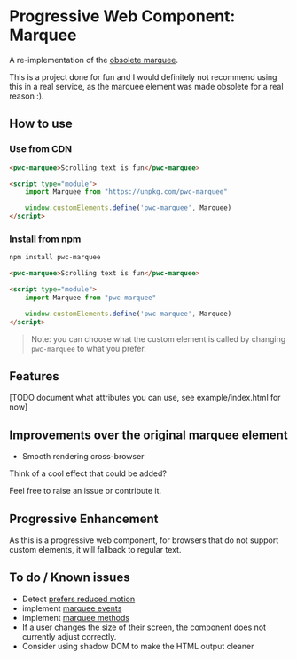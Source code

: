 # Progressive Web Component: Marquee

A re-implementation of the [obsolete marquee](https://developer.mozilla.org/en-US/docs/Web/HTML/Element/marquee).

This is a project done for fun and I would definitely not recommend using this in a real service, as the marquee element was made obsolete for a real reason :).

## How to use

### Use from CDN

```html
<pwc-marquee>Scrolling text is fun</pwc-marquee>

<script type="module">
    import Marquee from "https://unpkg.com/pwc-marquee"

    window.customElements.define('pwc-marquee', Marquee)
</script>
```
### Install from npm

```bash
npm install pwc-marquee
```

```html
<pwc-marquee>Scrolling text is fun</pwc-marquee>

<script type="module">
    import Marquee from "pwc-marquee"

    window.customElements.define('pwc-marquee', Marquee)
</script>
```

> Note: you can choose what the custom element is called by changing `pwc-marquee` to what you prefer.

## Features

[TODO document what attributes you can use, see example/index.html for now]

## Improvements over the original marquee element

- Smooth rendering cross-browser

Think of a cool effect that could be added?

Feel free to raise an issue or contribute it.

## Progressive Enhancement

As this is a progressive web component, for browsers that do not support custom elements, it will fallback to regular text.

## To do / Known issues

- Detect [prefers reduced motion](https://developer.mozilla.org/en-US/docs/Web/CSS/@media/prefers-reduced-motion)
- implement [marquee events](https://developer.mozilla.org/en-US/docs/Web/HTML/Element/marquee#Event_handlers)
- implement [marquee methods](https://developer.mozilla.org/en-US/docs/Web/HTML/Element/marquee#Methods)
- If a user changes the size of their screen, the component does not currently adjust correctly.
- Consider using shadow DOM to make the HTML output cleaner